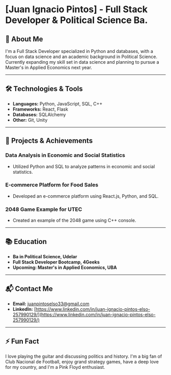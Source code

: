 # [Juan Ignacio Pintos] - Full Stack Developer & Political Science Ba.


## 👋 About Me

I'm a Full Stack Developer specialized in Python and databases, with a focus on data science and an academic background in Political Science. Currently expanding my skill set in data science and planning to pursue a Master's in Applied Economics next year.

---

## 🛠️ Technologies & Tools

- **Languages:** Python, JavaScript, SQL, C++
- **Frameworks:** React, Flask
- **Databases:** SQLAlchemy
- **Other:** Git, Unity

---

## 🎯 Projects & Achievements

### Data Analysis in Economic and Social Statistics
- Utilized Python and SQL to analyze patterns in economic and social statistics.

### E-commerce Platform for Food Sales
- Developed an e-commerce platform using React.js, Python, and SQL.

### 2048 Game Example for UTEC
- Created an example of the 2048 game using C++ console.

---

## 📚 Education

- **Ba in Political Science, Udelar**
- **Full Stack Developer Bootcamp, 4Geeks**
- **Upcoming: Master's in Applied Economics, UBA**

---

## 📬 Contact Me

- **Email:** [juanpintoselso33@gmail.com](mailto:juanpintoselso33@gmail.com)
- **LinkedIn:** [https://www.linkedin.com/in/juan-ignacio-pintos-elso-257990129/](https://www.linkedin.com/in/juan-ignacio-pintos-elso-257990129/)

---

## ⚡ Fun Fact

I love playing the guitar and discussing politics and history. I'm a big fan of Club Nacional de Football, enjoy grand strategy games, have a deep love for my country, and I'm a Pink Floyd enthusiast.
